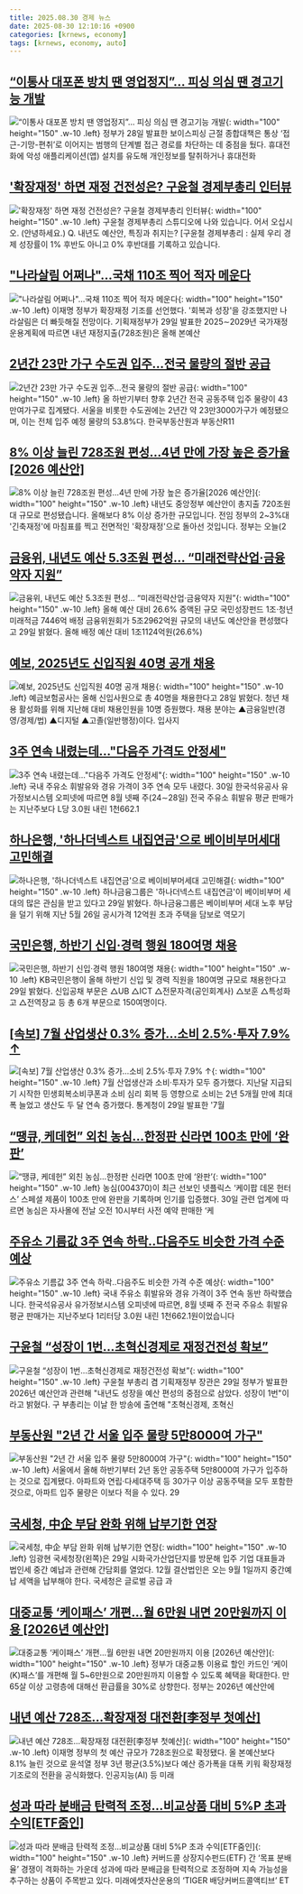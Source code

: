 ```yaml
---
title: 2025.08.30 경제 뉴스
date: 2025-08-30 12:10:16 +0900
categories: [krnews, economy]
tags: [krnews, economy, auto]
---
```

## [“이통사 대포폰 방치 땐 영업정지”… 피싱 의심 땐 경고기능 개발](https://n.news.naver.com/mnews/article/005/0001798856)

![“이통사 대포폰 방치 땐 영업정지”… 피싱 의심 땐 경고기능 개발](https://mimgnews.pstatic.net/image/origin/005/2025/08/29/1798856.jpg?type=nf220_150){: width="100" height="150" .w-10 .left}
정부가 28일 발표한 보이스피싱 근절 종합대책은 통상 ‘접근-기망-편취’로 이어지는 범행의 단계별 접근 경로를 차단하는 데 중점을 뒀다. 휴대전화에 악성 애플리케이션(앱) 설치를 유도해 개인정보를 탈취하거나 휴대전화

## ['확장재정' 하면 재정 건전성은? 구윤철 경제부총리 인터뷰](https://n.news.naver.com/mnews/article/055/0001288174)

!['확장재정' 하면 재정 건전성은? 구윤철 경제부총리 인터뷰](https://mimgnews.pstatic.net/image/origin/055/2025/08/29/1288174.jpg?type=nf220_150){: width="100" height="150" .w-10 .left}
구윤철 경제부총리 스튜디오에 나와 있습니다. 어서 오십시오. (안녕하세요.) Q. 내년도 예산안, 특징과 취지는? [구윤철 경제부총리 : 실제 우리 경제 성장률이 1% 후반도 아니고 0% 후반대를 기록하고 있습니다.

## ["나라살림 어쩌나"…국채 110조 찍어 적자 메운다](https://n.news.naver.com/mnews/article/015/0005177430)

!["나라살림 어쩌나"…국채 110조 찍어 적자 메운다](https://mimgnews.pstatic.net/image/origin/015/2025/08/29/5177430.jpg?type=nf220_150){: width="100" height="150" .w-10 .left}
이재명 정부가 확장재정 기조를 선언했다. '회복과 성장'을 강조했지만 나라살림은 더 빠듯해질 전망이다. 기획재정부가 29일 발표한 2025∼2029년 국가재정운용계획에 따르면 내년 재정지출(728조원)은 올해 본예산

## [2년간 23만 가구 수도권 입주…전국 물량의 절반 공급](https://n.news.naver.com/mnews/article/005/0001798970)

![2년간 23만 가구 수도권 입주…전국 물량의 절반 공급](https://mimgnews.pstatic.net/image/origin/005/2025/08/29/1798970.jpg?type=nf220_150){: width="100" height="150" .w-10 .left}
올 하반기부터 향후 2년간 전국 공동주택 입주 물량이 43만여가구로 집계됐다. 서울을 비롯한 수도권에는 2년간 약 23만3000가구가 예정됐으며, 이는 전체 입주 예정 물량의 53.8%다. 한국부동산원과 부동산R11

## [8% 이상 늘린 728조원 편성…4년 만에 가장 높은 증가율[2026 예산안]](https://n.news.naver.com/mnews/article/422/0000775698)

![8% 이상 늘린 728조원 편성…4년 만에 가장 높은 증가율[2026 예산안]](https://mimgnews.pstatic.net/image/origin/422/2025/08/29/775698.jpg?type=nf220_150){: width="100" height="150" .w-10 .left}
내년도 중앙정부 예산안이 총지출 720조원대 규모로 편성됐습니다. 올해보다 8% 이상 증가한 규모입니다. 전임 정부의 2~3%대 '긴축재정'에 마침표를 찍고 전면적인 '확장재정'으로 돌아선 것입니다. 정부는 오늘(2

## [금융위, 내년도 예산 5.3조원 편성… “미래전략산업·금융약자 지원”](https://n.news.naver.com/mnews/article/366/0001104045)

![금융위, 내년도 예산 5.3조원 편성… “미래전략산업·금융약자 지원”](https://mimgnews.pstatic.net/image/origin/366/2025/08/29/1104045.jpg?type=nf220_150){: width="100" height="150" .w-10 .left}
올해 예산 대비 26.6% 증액된 규모 국민성장펀드 1조·청년미래적금 7446억 배정 금융위원회가 5조2962억원 규모의 내년도 예산안을 편성했다고 29일 밝혔다. 올해 배정 예산 대비 1조1124억원(26.6%)

## [예보, 2025년도 신입직원 40명 공개 채용](https://n.news.naver.com/mnews/article/001/0015594349)

![예보, 2025년도 신입직원 40명 공개 채용](https://mimgnews.pstatic.net/image/origin/001/2025/08/29/15594349.jpg?type=nf220_150){: width="100" height="150" .w-10 .left}
예금보험공사는 올해 신입사원으로 총 40명을 채용한다고 28일 밝혔다. 청년 채용 활성화를 위해 지난해 대비 채용인원을 10명 증원했다. 채용 분야는 ▲금융일반(경영/경제/법) ▲디지털 ▲고졸(일반행정)이다. 입사지

## [3주 연속 내렸는데..."다음주 가격도 안정세"](https://n.news.naver.com/mnews/article/215/0001221923)

![3주 연속 내렸는데..."다음주 가격도 안정세"](https://mimgnews.pstatic.net/image/origin/215/2025/08/30/1221923.jpg?type=nf220_150){: width="100" height="150" .w-10 .left}
국내 주유소 휘발유와 경유 가격이 3주 연속 모두 내렸다. 30일 한국석유공사 유가정보시스템 오피넷에 따르면 8월 넷째 주(24∼28일) 전국 주유소 휘발유 평균 판매가는 지난주보다 L당 3.0원 내린 1천662.1

## [하나은행, '하나더넥스트 내집연금'으로 베이비부머세대 고민해결](https://n.news.naver.com/mnews/article/030/0003345195)

![하나은행, '하나더넥스트 내집연금'으로 베이비부머세대 고민해결](https://mimgnews.pstatic.net/image/origin/030/2025/08/29/3345195.jpg?type=nf220_150){: width="100" height="150" .w-10 .left}
하나금융그룹은 '하나더넥스트 내집연금'이 베이비부머 세대의 많은 관심을 받고 있다고 29일 밝혔다. 하나금융그룹은 베이비부머 세대 노후 부담을 덜기 위해 지난 5월 26일 공시가격 12억원 초과 주택을 담보로 역모기

## [국민은행, 하반기 신입·경력 행원 180여명 채용](https://n.news.naver.com/mnews/article/029/0002978861)

![국민은행, 하반기 신입·경력 행원 180여명 채용](https://mimgnews.pstatic.net/image/origin/029/2025/08/29/2978861.jpg?type=nf220_150){: width="100" height="150" .w-10 .left}
KB국민은행이 올해 하반기 신입 및 경력 직원을 180여명 규모로 채용한다고 29일 밝혔다. 신입공채 부문은 △UB △ICT △전문자격(공인회계사) △보훈 △특성화고 △전역장교 등 총 6개 부문으로 150여명이다.

## [[속보] 7월 산업생산 0.3% 증가…소비 2.5%·투자 7.9% ↑](https://n.news.naver.com/mnews/article/015/0005177174)

![[속보] 7월 산업생산 0.3% 증가…소비 2.5%·투자 7.9% ↑](https://mimgnews.pstatic.net/image/origin/015/2025/08/29/5177174.jpg?type=nf220_150){: width="100" height="150" .w-10 .left}
7월 산업생산과 소비·투자가 모두 증가했다. 지난달 지급되기 시작한 민생회복소비쿠폰과 소비 심리 회복 등 영향으로 소비는 2년 5개월 만에 최대폭 늘었고 생산도 두 달 연속 증가했다. 통계청이 29일 발표한 '7월

## [“땡큐, 케데헌” 외친 농심…한정판 신라면 100초 만에 ‘완판’](https://n.news.naver.com/mnews/article/011/0004527014)

![“땡큐, 케데헌” 외친 농심…한정판 신라면 100초 만에 ‘완판’](https://mimgnews.pstatic.net/image/origin/011/2025/08/30/4527014.jpg?type=nf220_150){: width="100" height="150" .w-10 .left}
농심(004370)이 최근 선보인 넷플릭스 ‘케이팝 데몬 헌터스’ 스페셜 제품이 100초 만에 완판을 기록하며 인기를 입증했다. 30일 관련 업계에 따르면 농심은 자사몰에 전날 오전 10시부터 사전 예약 판매한 ‘케

## [주유소 기름값 3주 연속 하락‥다음주도 비슷한 가격 수준 예상](https://n.news.naver.com/mnews/article/214/0001446050)

![주유소 기름값 3주 연속 하락‥다음주도 비슷한 가격 수준 예상](https://mimgnews.pstatic.net/image/origin/214/2025/08/30/1446050.jpg?type=nf220_150){: width="100" height="150" .w-10 .left}
국내 주유소 휘발유와 경유 가격이 3주 연속 동반 하락했습니다. 한국석유공사 유가정보시스템 오피넷에 따르면, 8월 넷째 주 전국 주유소 휘발유 평균 판매가는 지난주보다 1리터당 3.0원 내린 1천662.1원이었습니다

## [구윤철 “성장이 1번…초혁신경제로 재정건전성 확보”](https://n.news.naver.com/mnews/article/014/0005398905)

![구윤철 “성장이 1번…초혁신경제로 재정건전성 확보”](https://mimgnews.pstatic.net/image/origin/014/2025/08/29/5398905.jpg?type=nf220_150){: width="100" height="150" .w-10 .left}
구윤철 부총리 겸 기획재정부 장관은 29일 정부가 발표한 2026년 예산안과 관련해 "내년도 성장을 예산 편성의 중점으로 삼았다. 성장이 1번"이라고 밝혔다. 구 부총리는 이날 한 방송에 출연해 "초혁신경제, 초혁신

## [부동산원 "2년 간 서울 입주 물량 5만8000여 가구"](https://n.news.naver.com/mnews/article/015/0005177532)

![부동산원 "2년 간 서울 입주 물량 5만8000여 가구"](https://mimgnews.pstatic.net/image/origin/015/2025/08/29/5177532.jpg?type=nf220_150){: width="100" height="150" .w-10 .left}
서울에서 올해 하반기부터 2년 동안 공동주택 5만8000여 가구가 입주하는 것으로 집계됐다. 아파트와 연립·다세대주택 등 30가구 이상 공동주택을 모두 포함한 것으로, 아파트 입주 물량은 이보다 적을 수 있다. 29

## [국세청, 中企 부담 완화 위해 납부기한 연장](https://n.news.naver.com/mnews/article/015/0005177567)

![국세청, 中企 부담 완화 위해 납부기한 연장](https://mimgnews.pstatic.net/image/origin/015/2025/08/29/5177567.jpg?type=nf220_150){: width="100" height="150" .w-10 .left}
임광현 국세청장(왼쪽)은 29일 시화국가산업단지를 방문해 입주 기업 대표들과 법인세 중간 예납과 관련해 간담회를 열었다. 12월 결산법인은 오는 9월 1일까지 중간예납 세액을 납부해야 한다. 국세청은 글로벌 공급 과

## [대중교통 ‘케이패스’ 개편…월 6만원 내면 20만원까지 이용 [2026년 예산안]](https://n.news.naver.com/mnews/article/028/0002763715)

![대중교통 ‘케이패스’ 개편…월 6만원 내면 20만원까지 이용 [2026년 예산안]](https://mimgnews.pstatic.net/image/origin/028/2025/08/29/2763715.jpg?type=nf220_150){: width="100" height="150" .w-10 .left}
정부가 대중교통 이용료 할인 카드인 ‘케이(K)패스’를 개편해 월 5~6만원으로 20만원까지 이용할 수 있도록 혜택을 확대한다. 만 65살 이상 고령층에 대해선 환급률을 30%로 상향한다. 정부는 2026년 예산안에

## [내년 예산 728조…확장재정 대전환[李정부 첫예산]](https://n.news.naver.com/mnews/article/277/0005644011)

![내년 예산 728조…확장재정 대전환[李정부 첫예산]](https://mimgnews.pstatic.net/image/origin/277/2025/08/29/5644011.jpg?type=nf220_150){: width="100" height="150" .w-10 .left}
이재명 정부의 첫 예산 규모가 728조원으로 확정됐다. 올 본예산보다 8.1% 늘린 것으로 윤석열 정부 3년 평균(3.5%)보다 예산 증가폭을 대폭 키워 확장재정 기조로의 전환을 공식화했다. 인공지능(AI) 등 미래

## [성과 따라 분배금 탄력적 조정…비교상품 대비 5%P 초과 수익[ETF줌인]](https://n.news.naver.com/mnews/article/011/0004526858)

![성과 따라 분배금 탄력적 조정…비교상품 대비 5%P 초과 수익[ETF줌인]](https://mimgnews.pstatic.net/image/origin/011/2025/08/29/4526858.jpg?type=nf220_150){: width="100" height="150" .w-10 .left}
커버드콜 상장지수펀드(ETF) 간 ‘목표 분배율’ 경쟁이 격화하는 가운데 성과에 따라 분배금을 탄력적으로 조정하며 지속 가능성을 추구하는 상품이 주목받고 있다. 미래에셋자산운용의 ‘TIGER 배당커버드콜액티브’ ET

